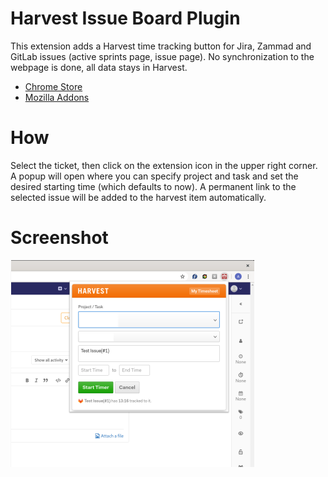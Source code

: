 # Harvest Issue Board Plugin

This extension adds a Harvest time tracking button for Jira, Zammad and GitLab issues (active sprints page, issue page). No synchronization to the webpage is done, all data stays in Harvest.
 
 * [Chrome Store](https://chrome.google.com/webstore/detail/jira-harvest-time-trackin/klgljijecjfkdfobihclllkadmoeokgg)
 * [Mozilla Addons](https://addons.mozilla.org/de/firefox/addon/jira-harvest-helper)

# How
Select the ticket, then click on the extension icon in the upper right corner. A popup will open where you can specify project and task and set the desired starting time (which defaults to now). A permanent link to the selected issue will be added to the harvest item automatically.

# Screenshot
![Example](./images/modalImage.png)
